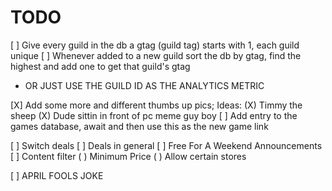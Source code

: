 
# TODO

[ ] Give every guild in the db a gtag (guild tag) starts with 1, each guild unique
[ ] Whenever added to a new guild sort the db by gtag, find the highest and add one to get that guild's gtag
- OR JUST USE THE GUILD ID AS THE ANALYTICS METRIC

[X] Add some more and different thumbs up pics; Ideas:
  (X) Timmy the sheep
  (X) Dude sittin in front of pc meme guy boy
[ ] Add entry to the games database, await and then use this as the new game link

[ ] Switch deals
[ ] Deals in general
[ ] Free For A Weekend Announcements
[ ] Content filter
  ( ) Minimum Price
  ( ) Allow certain stores

[ ] APRIL FOOLS JOKE